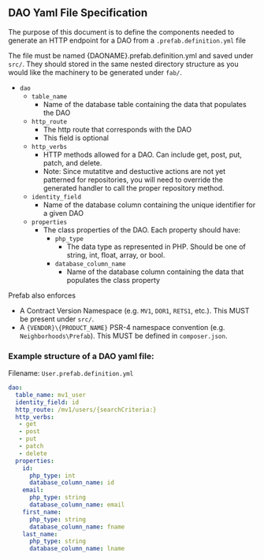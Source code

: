 ## DAO Yaml File Specification

The purpose of this document is to define the components needed to generate an HTTP endpoint for a DAO from a `.prefab.definition.yml` file

The file must be named {DAONAME}.prefab.definition.yml and saved under `src/`. They should stored in the same nested directory structure as you would like the machinery to be generated under `fab/`.  
- `dao`
    - `table_name`
        - Name of the database table containing the data that populates the DAO
    - `http_route`
        - The http route that corresponds with the DAO
        - This field is optional
    - `http_verbs`
        - HTTP methods allowed for a DAO. Can include get, post, put, patch, and delete.
        - Note: Since mutatitve and destuctive actions are not yet patterned for repositories, you will need to override the generated handler to call the proper repository method.
    - `identity_field`
        - Name of the database column containing the unique identifier for a given DAO
    - `properties`
        - The class properties of the DAO. Each property should have:
            - `php_type`
                - The data type as represented in PHP. Should be one of string, int, float, array, or bool.
            - `database_column_name`
                - Name of the database column containing the data that populates the class property

Prefab also enforces
* A Contract Version Namespace (e.g. `MV1`, `DOR1`, `RETS1`, etc.). This MUST be present under `src/`.
* A `{VENDOR}\{PRODUCT_NAME}` PSR-4 namespace convention (e.g. `Neighborhoods\Prefab`). This MUST be defined in `composer.json`.

### Example structure of a DAO yaml file:

Filename: `User.prefab.definition.yml`
```yaml
dao:
  table_name: mv1_user
  identity_field: id
  http_route: /mv1/users/{searchCriteria:}
  http_verbs:
   - get
   - post
   - put
   - patch
   - delete
  properties:
    id:
      php_type: int
      database_column_name: id
    email:
      php_type: string
      database_column_name: email
    first_name:
      php_type: string
      database_column_name: fname
    last_name:
      php_type: string
      database_column_name: lname
```
